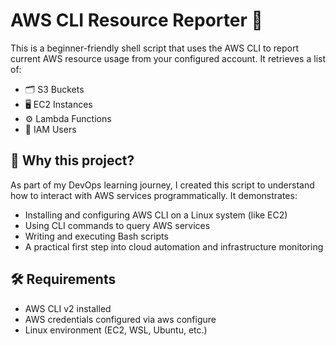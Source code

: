 # AWS CLI Resource Reporter 🚀

This is a beginner-friendly shell script that uses the AWS CLI to report current AWS resource usage from your configured account. It retrieves a list of:

- 🗂️ S3 Buckets  
- 🖥️ EC2 Instances  
- ⚙️ Lambda Functions  
- 👤 IAM Users  

## 📌 Why this project?

As part of my DevOps learning journey, I created this script to understand how to interact with AWS services programmatically. It demonstrates:

- Installing and configuring AWS CLI on a Linux system (like EC2)
- Using CLI commands to query AWS services
- Writing and executing Bash scripts
- A practical first step into cloud automation and infrastructure monitoring

## 🛠️ Requirements

- AWS CLI v2 installed
- AWS credentials configured via aws configure
- Linux environment (EC2, WSL, Ubuntu, etc.)

